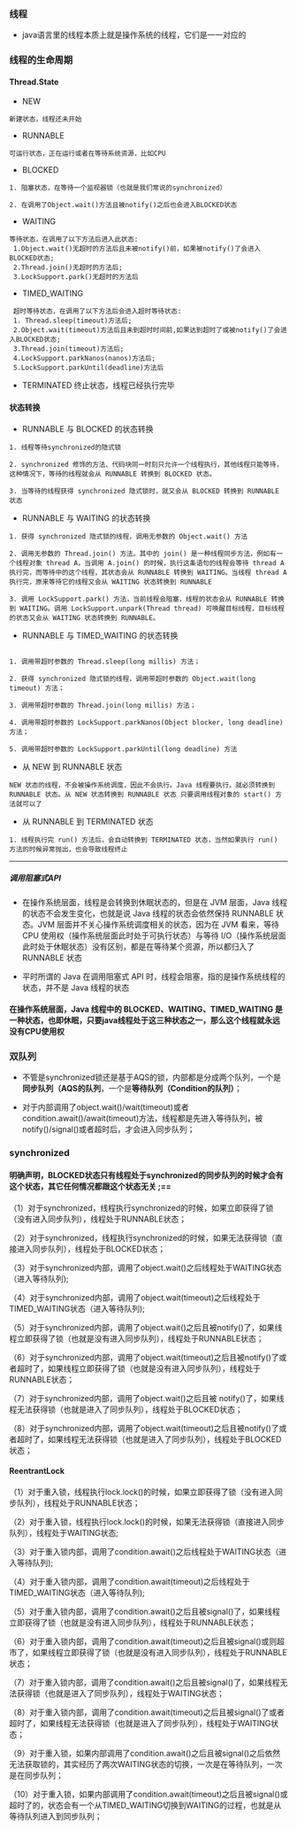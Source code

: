 ### 线程
- java语言里的线程本质上就是操作系统的线程，它们是一一对应的

### 线程的生命周期

#### Thread.State

- NEW

````
新建状态，线程还未开始
````

- RUNNABLE

````
可运行状态，正在运行或者在等待系统资源，比如CPU
````

- BLOCKED

````
1. 阻塞状态，在等待一个监视器锁（也就是我们常说的synchronized）

2. 在调用了Object.wait()方法且被notify()之后也会进入BLOCKED状态
````

- WAITING

````
等待状态，在调用了以下方法后进入此状态:
 1.Object.wait()无超时的方法后且未被notify()前，如果被notify()了会进入BLOCKED状态;
 2.Thread.join()无超时的方法后;
 3.LockSupport.park()无超时的方法后
````

- TIMED_WAITING

````
 超时等待状态，在调用了以下方法后会进入超时等待状态: 
 1. Thread.sleep(timeout)方法后; 
 2.Object.wait(timeout)方法后且未到超时时间前,如果达到超时了或被notify()了会进入BLOCKED状态;
 3.Thread.join(timeout)方法后;
 4.LockSupport.parkNanos(nanos)方法后;
 5.LockSupport.parkUntil(deadline)方法后
````

- TERMINATED 终止状态，线程已经执行完毕

#### 状态转换

- RUNNABLE 与 BLOCKED 的状态转换

``````
1. 线程等待synchronized的隐式锁

2. synchronized 修饰的方法、代码块同一时刻只允许一个线程执行，其他线程只能等待，这种情况下，等待的线程就会从 RUNNABLE 转换到 BLOCKED 状态。

3. 当等待的线程获得 synchronized 隐式锁时，就又会从 BLOCKED 转换到 RUNNABLE 状态

``````

- RUNNABLE 与 WAITING 的状态转换

````
1. 获得 synchronized 隐式锁的线程，调用无参数的 Object.wait() 方法

2. 调用无参数的 Thread.join() 方法。其中的 join() 是一种线程同步方法，例如有一个线程对象 thread A，当调用 A.join() 的时候，执行这条语句的线程会等待 thread A 执行完，而等待中的这个线程，其状态会从 RUNNABLE 转换到 WAITING。当线程 thread A 执行完，原来等待它的线程又会从 WAITING 状态转换到 RUNNABLE

3. 调用 LockSupport.park() 方法，当前线程会阻塞，线程的状态会从 RUNNABLE 转换到 WAITING。调用 LockSupport.unpark(Thread thread) 可唤醒目标线程，目标线程的状态又会从 WAITING 状态转换到 RUNNABLE。
````

- RUNNABLE 与 TIMED_WAITING 的状态转换

````

1. 调用带超时参数的 Thread.sleep(long millis) 方法；

2. 获得 synchronized 隐式锁的线程，调用带超时参数的 Object.wait(long timeout) 方法；

3. 调用带超时参数的 Thread.join(long millis) 方法；

4. 调用带超时参数的 LockSupport.parkNanos(Object blocker, long deadline) 方法；

5. 调用带超时参数的 LockSupport.parkUntil(long deadline) 方法

````

- 从 NEW 到 RUNNABLE 状态

````
NEW 状态的线程，不会被操作系统调度，因此不会执行。Java 线程要执行，就必须转换到 RUNNABLE 状态。从 NEW 状态转换到 RUNNABLE 状态 只要调用线程对象的 start() 方法就可以了

````

- 从 RUNNABLE 到 TERMINATED 状态

````
1. 线程执行完 run() 方法后，会自动转换到 TERMINATED 状态，当然如果执行 run() 方法的时候异常抛出，也会导致线程终止

````
----
##### 调用阻塞式API

- 在操作系统层面，线程是会转换到休眠状态的，但是在 JVM 层面，Java 线程的状态不会发生变化，也就是说 Java 线程的状态会依然保持 RUNNABLE 状态。JVM 层面并不关心操作系统调度相关的状态，因为在 JVM 看来，等待
  CPU 使用权（操作系统层面此时处于可执行状态）与等待 I/O（操作系统层面此时处于休眠状态）没有区别，都是在等待某个资源，所以都归入了 RUNNABLE 状态

- 平时所谓的 Java 在调用阻塞式 API 时，线程会阻塞，指的是操作系统线程的状态，并不是 Java 线程的状态

#### 在操作系统层面，Java 线程中的 BLOCKED、WAITING、TIMED_WAITING 是一种状态，也即休眠，只要java线程处于这三种状态之一，那么这个线程就永远没有CPU使用权

### 双队列

- 不管是synchronized锁还是基于AQS的锁，内部都是分成两个队列，一个是**同步队列（AQS的队列**，一个是**等待队列（Condition的队列）**；

- 对于内部调用了object.wait()/wait(timeout)或者condition.await()/await(timeout)方法，线程都是先进入等待队列，被notify()/signal()或者超时后，才会进入同步队列；

### synchronized

#### 明确声明，BLOCKED状态只有线程处于synchronized的同步队列的时候才会有这个状态，其它任何情况都跟这个状态无关 ;==

（1）对于synchronized，线程执行synchronized的时候，如果立即获得了锁（没有进入同步队列），线程处于RUNNABLE状态；

（2）对于synchronized，线程执行synchronized的时候，如果无法获得锁（直接进入同步队列），线程处于BLOCKED状态；

（3）对于synchronized内部，调用了object.wait()之后线程处于WAITING状态（进入等待队列);

（4）对于synchronized内部，调用了object.wait(timeout)之后线程处于TIMED_WAITING状态（进入等待队列);

（5）对于synchronized内部，调用了object.wait()之后且被notify()了，如果线程立即获得了锁（也就是没有进入同步队列），线程处于RUNNABLE状态；

（6）对于synchronized内部，调用了object.wait(timeout)之后且被notify()了或者超时了，如果线程立即获得了锁（也就是没有进入同步队列），线程处于RUNNABLE状态；

（7）对于synchronized内部，调用了object.wait()之后且被 notify()了，如果线程无法获得锁（也就是进入了同步队列），线程处于BLOCKED状态；

（8）对于synchronized内部，调用了object.wait(timeout)之后且被notify()了或者超时了，如果线程无法获得锁（也就是进入了同步队列），线程处于BLOCKED状态；

#### ReentrantLock

（1）对于重入锁，线程执行lock.lock()的时候，如果立即获得了锁（没有进入同步队列），线程处于RUNNABLE状态；

（2）对于重入锁，线程执行lock.lock()的时候，如果无法获得锁（直接进入同步队列），线程处于WAITING状态;

（3）对于重入锁内部，调用了condition.await()之后线程处于WAITING状态（进入等待队列);

（4）对于重入锁内部，调用了condition.await(timeout)之后线程处于TIMED_WAITING状态（进入等待队列);

（5）对于重入锁内部，调用了condition.await()之后且被signal()了，如果线程立即获得了锁（也就是没有进入同步队列），线程处于RUNNABLE状态；

（6）对于重入锁内部，调用了condition.await(timeout)之后且被signal()或则超市了，如果线程立即获得了锁（也就是没有进入同步队列），线程处于RUNNABLE状态；

（7）对于重入锁内部，调用了condition.await()之后且被signal()了，如果线程无法获得锁（也就是进入了同步队列），线程处于WAITING状态；

（8）对于重入锁内部，调用了condition.await(timeout)之后且被signal()了或者超时了，如果线程无法获得锁（也就是进入了同步队列），线程处于WAITING状态；

（9）对于重入锁，如果内部调用了condition.await()之后且被signal()之后依然无法获取锁的，其实经历了两次WAITING状态的切换，一次是在等待队列，一次是在同步队列；

（10）对于重入锁，如果内部调用了condition.await(timeout)之后且被signal()或超时了的，状态会有一个从TIMED_WAITING切换到WAITING的过程，也就是从等待队列进入到同步队列；